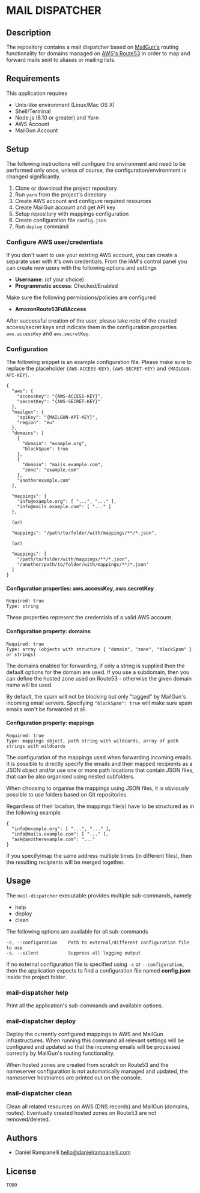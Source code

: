 # MAIL DISPATCHER

## Description

The repository contains a mail dispatcher based on [MailGun's](https://www.mailgun.com) routing functionality for domains managed on [AWS's Route53](https://aws.amazon.com/route53/) in order to map and forward mails sent to aliases or mailing lists.

## Requirements

This application requires

- Unix-like environment (Linux/Mac OS X)
- Shell/Terminal
- Node.js (8.10 or greater) and Yarn
- AWS Account
- MailGun Account

## Setup

The following instructions will configure the environment and need to be performed only once, unless of course, the configuration/environment is changed significantly.

1. Clone or download the project repository
1. Run `yarn` from the project's directory
1. Create AWS account and configure required resources
1. Create MailGun account and get API key
1. Setup repository with mappings configuration
1. Create configuration file `config.json`
1. Run `deploy` command

### Configure AWS user/credentials

If you don't want to use your existing AWS account, you can create a separate user with it's own credentials. From the IAM's control panel you can create new users with the following options and settings

- **Username**: (of your choice)
- **Programmatic access**: Checked/Enabled

Make sure the following permissions/policies are configured

- **AmazonRoute53FullAccess**

After successful creation of the user, please take note of the created access/secret keys and indicate them in the configuration properties `aws.accessKey` and `aws.secretKey`.

### Configuration

The following snippet is an example configuration file. Please make sure to replace the placeholder `{AWS-ACCESS-KEY}`, `{AWS-SECRET-KEY}` and `{MAILGUN-API-KEY}`.

    {
      "aws": {
        "accessKey": "{AWS-ACCESS-KEY}",
        "secretKey": "{AWS-SECRET-KEY}"
      },
      "mailgun": {
        "apiKey": "{MAILGUN-API-KEY}",
        "region": "eu"
      },
      "domains": [
        {
          "domain": "example.org",
          "blockSpam": true
        },
        {
          "domain": "mails.example.com",
          "zone": "example.com"
        },
        "anotherexample.com"
      ],
      
      "mappings": {
        "info@example.org": [ "...", "..." ],
        "info@mails.example.com": [ "..." ]
      },
      
      (or)
      
      "mappings": "/path/to/folder/with/mappings/**/*.json",
      
      (or)
      
      "mappings": [
        "/path/to/folder/with/mappings/**/*.json",
        "/another/path/to/folder/with/mappings/**/*.json"
      ]
    }

#### Configuration properties: aws.accessKey, aws.secretKey

    Required: true
    Type: string

These properties represent the credentials of a valid AWS account.

#### Configuration property: domains

    Required: true
    Type: array (objects with structure { "domain", "zone", "blockSpam" } or strings)

The domains enabled for forwarding, if only a string is supplied then the default options for the domain are used. If you use a subdomain, then you can define the hosted zone used on Route53 - otherwise the given domain name will be used.

By default, the spam will not be blocking but only "tagged" by MailGun's incoming email servers. Specifying `"blockSpam": true` will make sure spam emails won't be forwarded at all.

#### Configuration property: mappings

    Required: true
    Type: mappings object, path string with wildcards, array of path strings with wildcards

The configuration of the mappings used when forwarding incoming emails. It is possible to directly specify the emails and their mapped recipients as a JSON object and/or use one or more path locations that contain JSON files, that can be also organised using nested subfolders.

When choosing to organise the mappings using JSON files, it is obviously possible to use folders based on Git repositories.

Regardless of their location, the mappings file(s) have to be structured as in the following example

    {
      "info@example.org": [ "...", "..." ],
      "info@mails.example.com": [ "..." ],
      "ask@anotherexample.com": "..."
    }

If you specify/map the same address multiple times (in different files), then the resulting recipients will be merged together.

## Usage

The `mail-dispatcher` executable provides multiple sub-commands, namely

* help
* deploy
* clean

The following options are available for all sub-commands

    -c, --configuration    Path to external/different configuration file to use
    -s, --silent           Suppress all logging output

If no external configuration file is specified using `-c` or `--configuration`, then the application expects to find a configuration file named **config.json** inside the project folder.

### mail-dispatcher help

Print all the application's sub-commands and available options.

### mail-dispatcher deploy

Deploy the currently configured mappings to AWS and MailGun infrastructures. When running this command all relevant settings will be configured and updated so that the incoming emails will be processed correctly by MailGun's routing functionality.

When hosted zones are created from scratch on Route53 and the nameserver configuration is not automatically managed and updated, the nameserver hostnames are printed out on the console.

### mail-dispatcher clean

Clean all related resources on AWS (DNS records) and MailGun (domains, routes). Eventually created hosted zones on Route53 are not removed/deleted.

## Authors

* Daniel Rampanelli [hello@danielrampanelli.com](mailto:hello@danielrampanelli.com)

## License

`TODO`